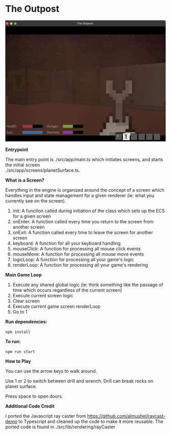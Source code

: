 # The Outpost


![Screenshot](https://github.com/alexayers/offplanet/blob/main/images/screenshot.png?raw=true)

**Entrypoint**

The main entry point is ./src/app/main.ts which initiates screens, and starts the initial screen  
./src/app/screens/planetSurface.ts.

**What is a Screen?**

Everything in the engine is organized around the concept of a screen which handles input and state management for a given renderer (ie: what you currently see on the screen). 

1. init: A function called during initiation of the class which sets up the ECS for a given screen
2. onEnter: A function called every time you return to the screen from another screen
3. onExit: A function called every time to leave the screen for another screen
4. keyboard: A function for all your keyboard handling
5. mouseClick: A function for processing all mouse click events
6. mouseMove: A function for processing all mouse move events
7. logicLoop: A function for processing all your game's logic
8. renderLoop: A function for processing all your game's rendering

**Main Game Loop**

1. Execute any shared global logic (ie: think something like the passage of time which occurs regardless of the current screen)
2. Execute current screen logic
3. Clear screen
4. Execute current game screen renderLoop
5. Go to 1

**Run dependencies:**

`npm install`

**To run:**

`npm run start`

**How to Play**

You can use the arrow keys to walk around. 

Use 1 or 2 to switch between drill and wrench. Drill can break rocks on planet surface.

Press space to open doors. 

**Additional Code Credit**

I ported the Javascript ray caster from https://github.com/almushel/raycast-demo to Typescript and cleaned up the code to make it more reusable. The ported code is found in ./src/lib/rendering/rayCaster 
